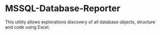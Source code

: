 # MSSQL-Database-Reporter
This utility allows explorations discovery of all database objects, structure and code using Excel.
